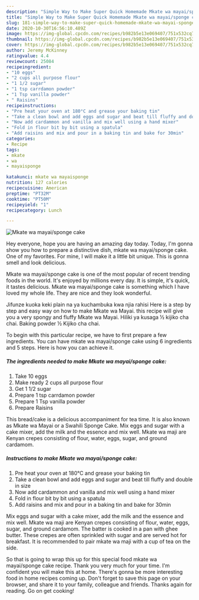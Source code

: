 ```yaml
---
description: "Simple Way to Make Super Quick Homemade Mkate wa mayai/sponge cake"
title: "Simple Way to Make Super Quick Homemade Mkate wa mayai/sponge cake"
slug: 181-simple-way-to-make-super-quick-homemade-mkate-wa-mayai-sponge-cake
date: 2020-10-30T16:56:10.489Z
image: https://img-global.cpcdn.com/recipes/b982b5e13e069407/751x532cq70/mkate-wa-mayaisponge-cake-recipe-main-photo.jpg
thumbnail: https://img-global.cpcdn.com/recipes/b982b5e13e069407/751x532cq70/mkate-wa-mayaisponge-cake-recipe-main-photo.jpg
cover: https://img-global.cpcdn.com/recipes/b982b5e13e069407/751x532cq70/mkate-wa-mayaisponge-cake-recipe-main-photo.jpg
author: Jeremy McKinney
ratingvalue: 4.4
reviewcount: 25084
recipeingredient:
- "10 eggs"
- "2 cups all purpose flour"
- "1 1/2 sugar"
- "1 tsp carrdamon powder"
- "1 Tsp vanilla powder"
- " Raisins"
recipeinstructions:
- "Pre heat your oven at 180°C and grease your baking tin"
- "Take a clean bowl and add eggs and sugar and beat till fluffy and double in size"
- "Now add cardammon and vanilla and mix well using a hand mixer"
- "Fold in flour bit by bit using a spatula"
- "Add raisins and mix and pour in a baking tin and bake for 30min"
categories:
- Recipe
tags:
- mkate
- wa
- mayaisponge

katakunci: mkate wa mayaisponge 
nutrition: 127 calories
recipecuisine: American
preptime: "PT32M"
cooktime: "PT50M"
recipeyield: "1"
recipecategory: Lunch

---
```



![Mkate wa mayai/sponge cake](https://img-global.cpcdn.com/recipes/b982b5e13e069407/751x532cq70/mkate-wa-mayaisponge-cake-recipe-main-photo.jpg)

Hey everyone, hope you are having an amazing day today. Today, I'm gonna show you how to prepare a distinctive dish, mkate wa mayai/sponge cake. One of my favorites. For mine, I will make it a little bit unique. This is gonna smell and look delicious.

Mkate wa mayai/sponge cake is one of the most popular of recent trending foods in the world. It's enjoyed by millions every day. It is simple, it's quick, it tastes delicious. Mkate wa mayai/sponge cake is something which I have loved my whole life. They are nice and they look wonderful.

Jifunze kuoka keki plain na ya kuchambuka kwa njia rahisi Here is a step by step and easy way on how to make Mkate wa Mayai. this recipe will give you a very spongy and fluffy Mkate wa Mayai. Hiliki ya kusaga ½ kijiko cha chai. Baking powder ½ Kijiko cha chai.


To begin with this particular recipe, we have to first prepare a few ingredients. You can have mkate wa mayai/sponge cake using 6 ingredients and 5 steps. Here is how you can achieve it.

<!--inarticleads1-->

##### The ingredients needed to make Mkate wa mayai/sponge cake:

1. Take 10 eggs
1. Make ready 2 cups all purpose flour
1. Get 1 1/2 sugar
1. Prepare 1 tsp carrdamon powder
1. Prepare 1 Tsp vanilla powder
1. Prepare  Raisins


This bread/cake is a delicious accompaniment for tea time. It is also known as Mkate wa Mayai or a Swahili Sponge Cake. Mix eggs and sugar with a cake mixer, add the milk and the essence and mix well. Mkate wa maji are Kenyan crepes consisting of flour, water, eggs, sugar, and ground cardamom. 

<!--inarticleads2-->

##### Instructions to make Mkate wa mayai/sponge cake:

1. Pre heat your oven at 180°C and grease your baking tin
1. Take a clean bowl and add eggs and sugar and beat till fluffy and double in size
1. Now add cardammon and vanilla and mix well using a hand mixer
1. Fold in flour bit by bit using a spatula
1. Add raisins and mix and pour in a baking tin and bake for 30min


Mix eggs and sugar with a cake mixer, add the milk and the essence and mix well. Mkate wa maji are Kenyan crepes consisting of flour, water, eggs, sugar, and ground cardamom. The batter is cooked in a pan with ghee butter. These crepes are often sprinkled with sugar and are served hot for breakfast. It is recommended to pair mkate wa maji with a cup of tea on the side. 

So that is going to wrap this up for this special food mkate wa mayai/sponge cake recipe. Thank you very much for your time. I'm confident you will make this at home. There's gonna be more interesting food in home recipes coming up. Don't forget to save this page on your browser, and share it to your family, colleague and friends. Thanks again for reading. Go on get cooking!
